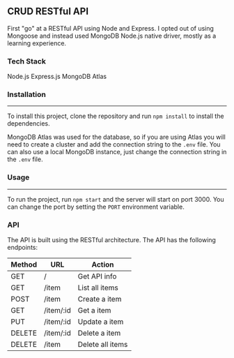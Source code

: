 ## CRUD RESTful API

First "go" at a RESTful API using Node and Express. I opted out of using Mongoose and instead used MongoDB Node.js native driver, mostly as a learning experience.

### Tech Stack
Node.js
Express.js
MongoDB Atlas

### Installation

---

To install this project, clone the repository and run `npm install` to install the dependencies.

MongoDB Atlas was used for the database, so if you are using Atlas you will need to create a cluster and add the connection
string to the `.env` file. You can also use a local MongoDB instance, just change the connection string in the `.env` file.

### Usage

---

To run the project, run `npm start` and the server will start on port 3000. You can change the port by setting the
`PORT` environment variable.

### API

The API is built using the RESTful architecture. The API has the following endpoints:

| Method | URL       | Action           |
| ------ | --------- | ---------------- |
| GET    | /         | Get API info     |
| GET    | /item     | List all items   |
| POST   | /item     | Create a item    |
| GET    | /item/:id | Get a item       |
| PUT    | /item/:id | Update a item    |
| DELETE | /item/:id | Delete a item    |
| DELETE | /item     | Delete all items |

